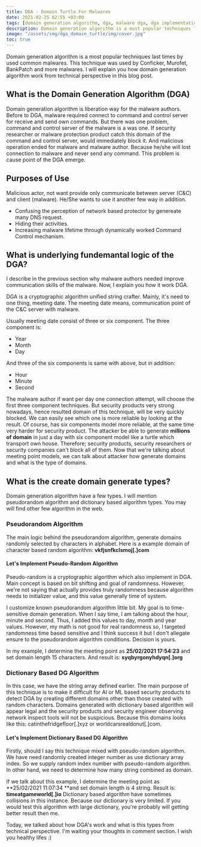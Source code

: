 ```yaml
---
title: DGA - Domain Turtle For Malwares
date: 2021-02-25 02:55 +03:00
tags: [domain generation algorithm, dga, malware dga, dga implementation, what is the dga, pseudrandom generation algorithm, pseudorandom dga, dictionary based dga]
description: Domain generation algorithm is a most popular techniques last times by used common malwares. I explained this technique from technical persective.
image: "/assets/img/dga_domain_turtle/img/cover.jpg"
toc: true
---
```


Domain generation algorithm is a most popular techniques last times by used common malwares. This technique was used by Conficker, Murofet, BankPatch and more malwares. I will explain you how domain generation algorithm work from technical perspective in this blog post.

## What is the Domain Generation Algorithm (DGA)

Domain generation algorithm is liberation way for the malware authors. Before to DGA, malware required connect to command and control server for receive and send own commands. But there was one problem, command and control server of the malware is a was one. If security researcher or malware protection product catch this domain of the command and control server, would immediately block it. And malicious operation ended for malware and malware author. Because he/she will lost connection to malware and never send any command. This problem is cause point of the DGA emerge.

## Purposes of Use 

Malicious actor, not want provide only communicate between server (C&C) and client (malware). He/She wants to use it another few way in addition. 

- Confusing the perception of network based protector by genereate many DNS request.
- Hiding their activities.
- Increasing malware lifetime through dynamically worked Command Control mechanism. 

## What is underlying fundemantal logic of the DGA? 

I describe in the previous section why malware authors needed improve communication skills of the malware. Now, I explain you how it work DGA.

DGA is a cryptographic algorithm unified string crafter. Mainly, it's need to one thing, meeting date. The meeting date means, communication point of the C&C server with malware. 

Usually meeting date consist of three or six component. The three component is: 
- Year 
- Month
- Day

And three of the six components is same with above, but in addition:
- Hour
- Minute
- Second

The malware author if want per day one connection attempt, will choose the first three component techniques. But security products very strong nowadays, hence resulted domain of this technique, will be very quickly blocked. We can easily see which one is more reliable by looking at the result. Of course, has six components model more reliable, at the same time very harder for security product. The attacker be able to generate **millions of domain** in just a day with six component model like a turtle which transport own house. Therefore; security products, security researchers or security companies can't block all of them. Now that we're talking about meeting point models, we can talk about attacker how generate domains and what is the type of domains. 

## What is the create domain generate types? 

Domain generation algorithm have a few types. I will mention pseudorandom algorithm and dictionary based algorithm types. You may will find other few algorithm in the web.

### Pseudorandom Algorithm 

The main logic behind the pseudorandom algorithm, generate domains randomly selected by characters in alphabet. Here is a example domain of character based random algorithm: **vkfjsnfkclsmoj[.]com**

#### Let's Implement Pseudo-Random Algorithm 
Pseudo-random is a cryptographic algorithm which also implement in DGA. Main concept is based on bit shifting and goal of randomness. However, we're not saying that actually provides truly randomness because algorithm needs to initializer value, and this value generally time of system.

<script src="https://gist.github.com/fatihsnsy/5c3b591250c820aef5d2dbba958b584a.js"></script>

I customize known pseudorandom algorithm little bit. My goal is to time-sensitive domain generation. When I say time, I am talking about the hour, minute and second. Thus, I added this values to day, month and year values. However, my math is not good for real randomness so, I targeted randomness time based sensitive and I think success it but I don't allegate ensure to the pseudorandom algorithm conditions. Decision is yours. 

In my example, I determine the meeting point as **25/02/2021 17:54:23** and set domain length 15 characters. And result is: **syqbyrgonyhdyqn[.]org**

### Dictionary Based DG Algorithm 

In this case, we have the string array defined earlier. The main purpose of this technique is to make it difficult for AI or ML based security products to detect DGA by creating different domains other than those created with random characters. Domains generated with dictionary based algorithm will appear legal and the security products and security engineer observing network inspect tools will not be suspicious. Because this domains looks like this: catinthefridgefloor[.]xyz or worldcarsrealdonut[.]com.

#### Let's Implement Dictionary Based DG Algorithm 

Firstly, should I say this technique mixed with pseudo-random algorithm. We have need randomly created integer number as use dictionary array index. So we supply random index number with pseudo-random algorithm. In other hand, we need to determine how many string combined as domain. 

<script src="https://gist.github.com/fatihsnsy/8074b79538ca7dbac5479dbdc4934858.js"></script>

If we talk about this example, I determine the meeting point as **25/02/2021 11:07:34 **and set domain length is 4 string. Result is: **timeatgameworld[.]io**
Dictionary based algorithm have sometimes collisions in this instance. Because our dictionary is very limited. If you would test this algorithm with large dictionary, you're probably will getting better result then me.

Today, we talked about how DGA's work and what is this types from technical perspective. I'm waiting your thoughts in comment section. I wish you healthy lifes :) 
